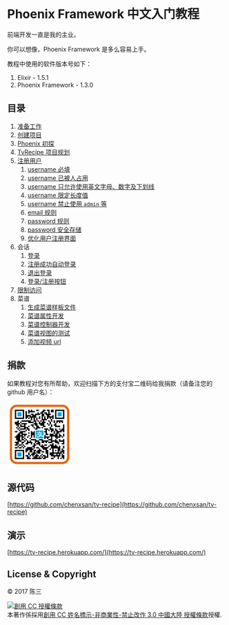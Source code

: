 # Phoenix Framework 中文入门教程

前端开发一直是我的主业。

你可以想像，Phoenix Framework 是多么容易上手。

教程中使用的软件版本号如下：

1. Elixir - 1.5.1
2. Phoenix Framework - 1.3.0

## 目录

1. [准备工作](00-prepare.md)
2. [创建项目](01-create-project.md)
3. [Phoenix 初探](02-explore-phoenix.md)
4. [TvRecipe 项目规划](03-tv-recipe.md)
5. [注册用户](04-user-register/00-prepare.md)
    1. [username 必填](04-user-register/01-username-required.md)
    2. [username 已被人占用](04-user-register/02-username-unique.md)
    3. [username 只允许使用英文字母、数字及下划线](04-user-register/03-username-format.md)
    4. [username 限定长度值](04-user-register/04-username-length.md)
    5. [username 禁止使用 `admin` 等](04-user-register/05-username-exclude.md)
    6. [email 规则](04-user-register/06-email-rules.md)
    7. [password 规则](04-user-register/07-password-rules.md)
    8. [password 安全存储](04-user-register/08-password-storage.md)
    9. [优化用户注册界面](04-user-register/09-optimize-ui.md)
6. 会话
    1. [登录](05-session/01-login.md)
    2. [注册成功自动登录](05-session/02-auto-login-user.md)
    3. [退出登录](05-session/03-logout.md)
    4. [登录/注册按钮](05-session/04-login-logout-buttons.md)
7. [限制访问](06-restrict-access.md)
8. 菜谱
    1. [生成菜谱样板文件](07-recipe/01-gen-html.md)
    2. [菜谱属性开发](07-recipe/02-recipe-scheme.md)
    3. [菜谱控制器开发](07-recipe/03-recipe-controller.md)
    4. [菜谱视图的测试](07-recipe/04-recipe-view.md)
    5. [添加视频 url](07-recipe/05-recipe-tv-url.md)

## 捐款

如果教程对您有所帮助，欢迎扫描下方的支付宝二维码给我捐款（请备注您的 github 用户名）：

<img src="img/alipay-qr.png" alt="支付宝捐款" width="150" />

## 源代码

[https://github.com/chenxsan/tv-recipe](https://github.com/chenxsan/tv-recipe)

## 演示

[https://tv-recipe.herokuapp.com/](https://tv-recipe.herokuapp.com/)

## License & Copyright

&copy; 2017 陈三

<a rel="license" href="http://creativecommons.org/licenses/by-nc-nd/3.0/cn/"><img alt="創用 CC 授權條款" style="border-width:0" src="https://i.creativecommons.org/l/by-nc-nd/3.0/cn/88x31.png" /></a><br />本著作係採用<a rel="license" href="http://creativecommons.org/licenses/by-nc-nd/3.0/cn/">創用 CC 姓名標示-非商業性-禁止改作 3.0 中國大陸 授權條款</a>授權.